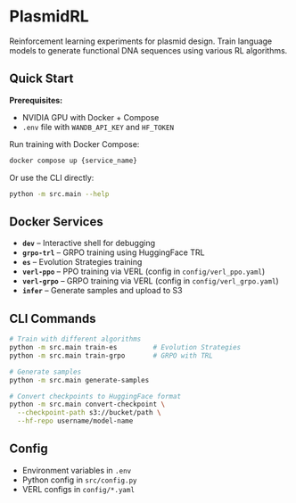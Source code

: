 # PlasmidRL

Reinforcement learning experiments for plasmid design. Train language models to generate functional DNA sequences using various RL algorithms.

## Quick Start

**Prerequisites:**
- NVIDIA GPU with Docker + Compose
- `.env` file with `WANDB_API_KEY` and `HF_TOKEN`

Run training with Docker Compose:
```bash
docker compose up {service_name}
```

Or use the CLI directly:
```bash
python -m src.main --help
```

## Docker Services

- **`dev`** – Interactive shell for debugging
- **`grpo-trl`** – GRPO training using HuggingFace TRL
- **`es`** – Evolution Strategies training
- **`verl-ppo`** – PPO training via VERL (config in `config/verl_ppo.yaml`)
- **`verl-grpo`** – GRPO training via VERL (config in `config/verl_grpo.yaml`)
- **`infer`** – Generate samples and upload to S3

## CLI Commands

```bash
# Train with different algorithms
python -m src.main train-es         # Evolution Strategies
python -m src.main train-grpo       # GRPO with TRL

# Generate samples
python -m src.main generate-samples

# Convert checkpoints to HuggingFace format
python -m src.main convert-checkpoint \
  --checkpoint-path s3://bucket/path \
  --hf-repo username/model-name
```

## Config

- Environment variables in `.env`
- Python config in `src/config.py`
- VERL configs in `config/*.yaml`

